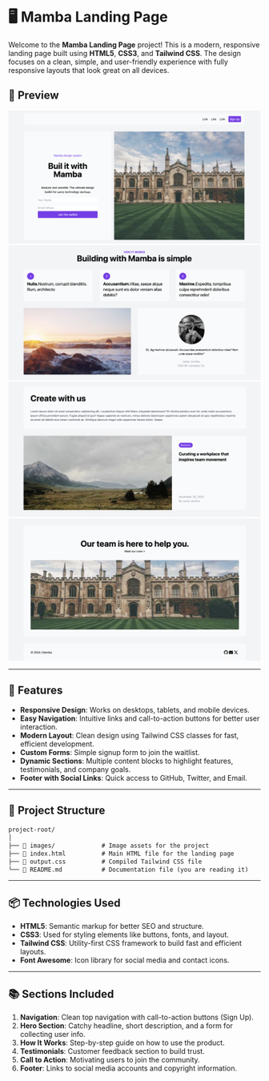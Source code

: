 # 🖥️ Mamba Landing Page

Welcome to the **Mamba Landing Page** project! This is a modern, responsive landing page built using **HTML5**, **CSS3**, and **Tailwind CSS**. The design focuses on a clean, simple, and user-friendly experience with fully responsive layouts that look great on all devices. 

## 📸 Preview

![Project Preview](src/img/Page-1.png)
![Project Preview](src/img/Page-2.png)
![Project Preview](src/img/Page-3.png)
![Project Preview](src/img/Page-4.png)

---

## 🚀 Features

- **Responsive Design**: Works on desktops, tablets, and mobile devices.  
- **Easy Navigation**: Intuitive links and call-to-action buttons for better user interaction.  
- **Modern Layout**: Clean design using Tailwind CSS classes for fast, efficient development.  
- **Custom Forms**: Simple signup form to join the waitlist.  
- **Dynamic Sections**: Multiple content blocks to highlight features, testimonials, and company goals.  
- **Footer with Social Links**: Quick access to GitHub, Twitter, and Email.  

---

## 📂 Project Structure
```plaintext
project-root/
│
├── 📁 images/             # Image assets for the project
├── 📄 index.html          # Main HTML file for the landing page
├── 📄 output.css          # Compiled Tailwind CSS file
└── 📄 README.md           # Documentation file (you are reading it)
```
---

## 📦 Technologies Used

- **HTML5**: Semantic markup for better SEO and structure.  
- **CSS3**: Used for styling elements like buttons, fonts, and layout.  
- **Tailwind CSS**: Utility-first CSS framework to build fast and efficient layouts.  
- **Font Awesome**: Icon library for social media and contact icons.  

---

## 📚 Sections Included

1. **Navigation**: Clean top navigation with call-to-action buttons (Sign Up).  
2. **Hero Section**: Catchy headline, short description, and a form for collecting user info.  
3. **How It Works**: Step-by-step guide on how to use the product.  
4. **Testimonials**: Customer feedback section to build trust.  
5. **Call to Action**: Motivating users to join the community.  
6. **Footer**: Links to social media accounts and copyright information.  
